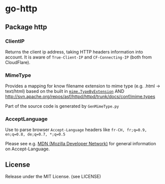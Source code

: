 # go-http

## Package http

### ClientIP

Returns the client ip address, taking HTTP headers information into account. It is aware of `True-Client-IP` and `CF-Connecting-IP` (both from CloudFlare). 

### MimeType

Provides a mapping for know filename extension to mime type (e.g. .html -> text/html) based on the built in [`mime.TypeByExtension`](https://golang.org/pkg/mime/#TypeByExtension) AND http://svn.apache.org/repos/asf/httpd/httpd/trunk/docs/conf/mime.types

Part of the source code is generated by `GenMimeType.py` 

### AcceptLanguage

Use to parse browser `Accept-Language` headers like 
`fr-CH, fr;q=0.9, en;q=0.8, de;q=0.7, *;q=0.5`

Please see e.g. [MDN (Mozilla Developer Network)](https://developer.mozilla.org/en-US/docs/Web/HTTP/Headers/Accept-Language) for general information on Accept-Language.


## License

Release under the MIT License. (see LICENSE)
